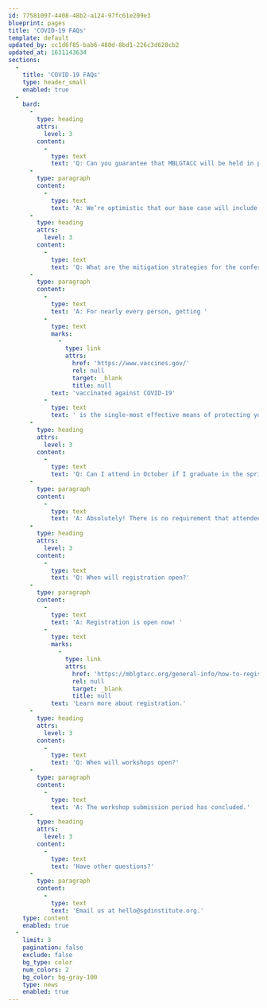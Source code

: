 ```yaml
---
id: 77581097-4408-48b2-a124-97fc61e209e3
blueprint: pages
title: 'COVID-19 FAQs'
template: default
updated_by: cc1d6f85-bab6-480d-8bd1-226c3d628cb2
updated_at: 1631143634
sections:
  -
    title: 'COVID-19 FAQs'
    type: header_small
    enabled: true
  -
    bard:
      -
        type: heading
        attrs:
          level: 3
        content:
          -
            type: text
            text: 'Q: Can you guarantee that MBLGTACC will be held in person in October no matter what?'
      -
        type: paragraph
        content:
          -
            type: text
            text: 'A: We’re optimistic that our base case will include a robust in-person experience with a layered public health context, and—for the first time ever—are also offering a digital layer to the conference. As the pandemic has taught everyone, though, we cannot guarantee that the timing or format of an in-person event will not change due to sudden or emerging circumstances that occur between now and conference weekend. As always, we will continue to be informed in our current and future decisions by the recommendations of medical and public health experts, and guided by the Institute''s core values of accessibility, community, advocacy, education, accountability, and liberation.'
      -
        type: heading
        attrs:
          level: 3
        content:
          -
            type: text
            text: 'Q: What are the mitigation strategies for the conference?'
      -
        type: paragraph
        content:
          -
            type: text
            text: 'A: For nearly every person, getting '
          -
            type: text
            marks:
              -
                type: link
                attrs:
                  href: 'https://www.vaccines.gov/'
                  rel: null
                  target: _blank
                  title: null
            text: 'vaccinated against COVID-19'
          -
            type: text
            text: ' is the single-most effective means of protecting yourself and preventing severe illness and death from the disease. The MBLGTACC 2021 planning team and the Institute give our highest and most emphatic recommendation that people attending in person be fully vaccinated unless advised otherwise by their doctor. We are very encouraged by the reality that so many MBLGTACC attendees come from institutions and communities already covered by vaccine requirements, including our hosts at the University of Wisconsin-Madison. We will expect all attendees to wear masks and follow common social distancing measures in indoor conference spaces. We also ask and encourage all those who are joining us to carry those practices into other establishments they enter while visiting.'
      -
        type: heading
        attrs:
          level: 3
        content:
          -
            type: text
            text: 'Q: Can I attend in October if I graduate in the spring or summer?'
      -
        type: paragraph
        content:
          -
            type: text
            text: 'A: Absolutely! There is no requirement that attendees be currently enrolled in an educational program to attend. We look forward to welcoming you in October.'
      -
        type: heading
        attrs:
          level: 3
        content:
          -
            type: text
            text: 'Q: When will registration open?'
      -
        type: paragraph
        content:
          -
            type: text
            text: 'A: Registration is open now! '
          -
            type: text
            marks:
              -
                type: link
                attrs:
                  href: 'https://mblgtacc.org/general-info/how-to-register'
                  rel: null
                  target: _blank
                  title: null
            text: 'Learn more about registration.'
      -
        type: heading
        attrs:
          level: 3
        content:
          -
            type: text
            text: 'Q: When will workshops open?'
      -
        type: paragraph
        content:
          -
            type: text
            text: 'A: The workshop submission period has concluded.'
      -
        type: heading
        attrs:
          level: 3
        content:
          -
            type: text
            text: 'Have other questions?'
      -
        type: paragraph
        content:
          -
            type: text
            text: 'Email us at hello@sgdinstitute.org.'
    type: content
    enabled: true
  -
    limit: 3
    pagination: false
    exclude: false
    bg_type: color
    num_colors: 2
    bg_color: bg-gray-100
    type: news
    enabled: true
---
```

